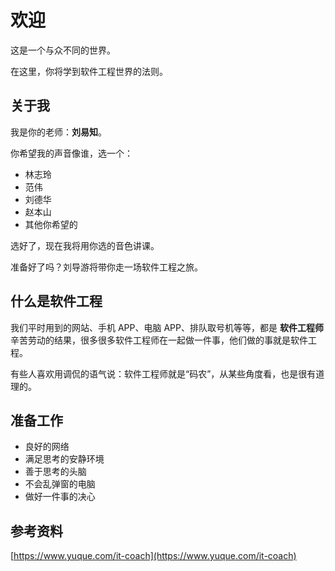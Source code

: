 # 欢迎

这是一个与众不同的世界。

在这里，你将学到软件工程世界的法则。

## 关于我

我是你的老师：**刘易知**。

你希望我的声音像谁，选一个：

- 林志玲
- 范伟
- 刘德华
- 赵本山
- 其他你希望的

选好了，现在我将用你选的音色讲课。

准备好了吗？刘导游将带你走一场软件工程之旅。

## 什么是软件工程

我们平时用到的网站、手机 APP、电脑 APP、排队取号机等等，都是 **软件工程师** 辛苦劳动的结果，很多很多软件工程师在一起做一件事，他们做的事就是软件工程。

有些人喜欢用调侃的语气说：软件工程师就是“码农”，从某些角度看，也是很有道理的。

## 准备工作

- 良好的网络
- 满足思考的安静环境
- 善于思考的头脑
- 不会乱弹窗的电脑
- 做好一件事的决心

## 参考资料

[https://www.yuque.com/it-coach](https://www.yuque.com/it-coach)
